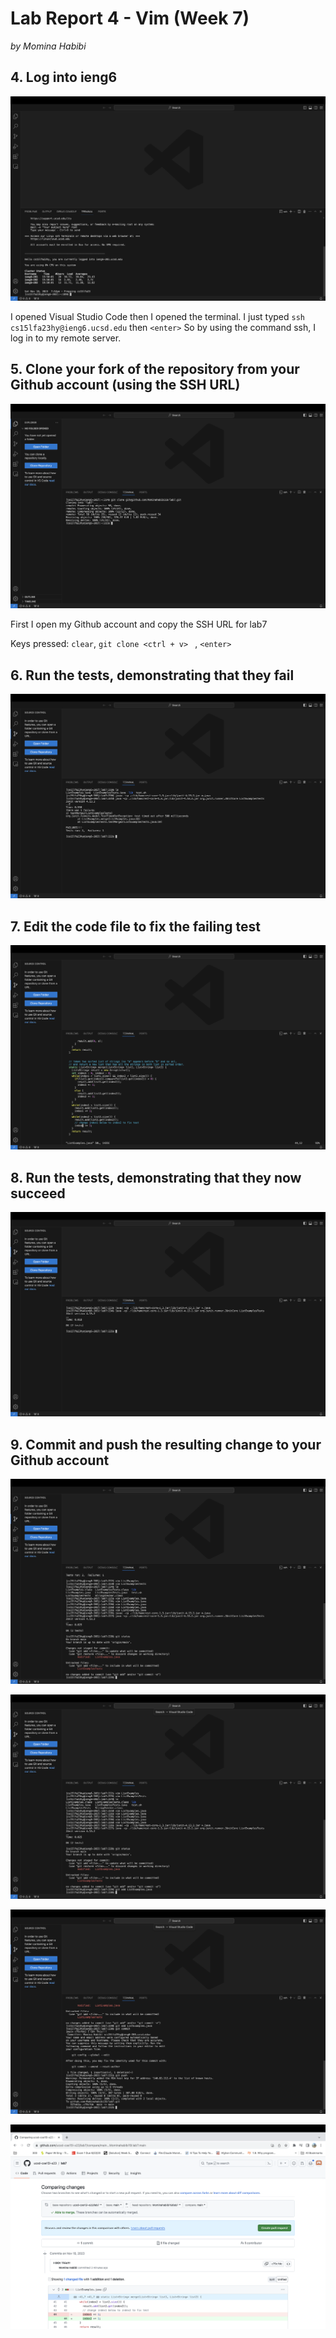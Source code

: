 # Lab Report 4 - Vim (Week 7)
*by Momina Habibi*

## 4. Log into ieng6

![Image](login.png)

I opened Visual Studio Code then I opened the terminal. I just typed 
`
ssh cs15lfa23hy@ieng6.ucsd.edu
`
then 
`
<enter>
`
So by using the command ssh, I log in to my remote server. 

## 5. Clone your fork of the repository from your Github account (using the SSH URL)

![Image](git.png)

First I open my Github account and copy the SSH URL for lab7

Keys pressed: `clear`, `git clone <ctrl + v> ` , `<enter>`

## 6. Run the tests, demonstrating that they fail
![Image](test.png)

## 7. Edit the code file to fix the failing test
![Image](fixed.png)

## 8. Run the tests, demonstrating that they now succeed
![Image](pasd.png)

## 9. Commit and push the resulting change to your Github account
![Image](add.png)

![Image](comm.png)

![Image](push.png)

![Image](success.png)


